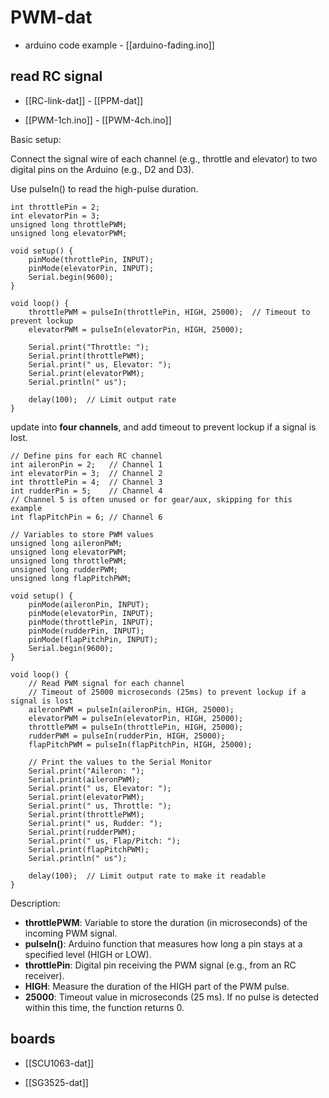 # PWM-dat

- arduino code example  - [[arduino-fading.ino]]

## read RC signal 

- [[RC-link-dat]] - [[PPM-dat]]

- [[PWM-1ch.ino]] - [[PWM-4ch.ino]]

Basic setup:

Connect the signal wire of each channel (e.g., throttle and elevator) to two digital pins on the Arduino (e.g., D2 and D3).

Use pulseIn() to read the high-pulse duration.

    int throttlePin = 2;
    int elevatorPin = 3;
    unsigned long throttlePWM;
    unsigned long elevatorPWM;

    void setup() {
        pinMode(throttlePin, INPUT);
        pinMode(elevatorPin, INPUT);
        Serial.begin(9600);
    }

    void loop() {
        throttlePWM = pulseIn(throttlePin, HIGH, 25000);  // Timeout to prevent lockup
        elevatorPWM = pulseIn(elevatorPin, HIGH, 25000);

        Serial.print("Throttle: ");
        Serial.print(throttlePWM);
        Serial.print(" us, Elevator: ");
        Serial.print(elevatorPWM);
        Serial.println(" us");

        delay(100);  // Limit output rate
    }

update into **four channels**, and add timeout to prevent lockup if a signal is lost.

    // Define pins for each RC channel
    int aileronPin = 2;   // Channel 1
    int elevatorPin = 3;  // Channel 2
    int throttlePin = 4;  // Channel 3
    int rudderPin = 5;    // Channel 4
    // Channel 5 is often unused or for gear/aux, skipping for this example
    int flapPitchPin = 6; // Channel 6

    // Variables to store PWM values
    unsigned long aileronPWM;
    unsigned long elevatorPWM;
    unsigned long throttlePWM;
    unsigned long rudderPWM;
    unsigned long flapPitchPWM;

    void setup() {
        pinMode(aileronPin, INPUT);
        pinMode(elevatorPin, INPUT);
        pinMode(throttlePin, INPUT);
        pinMode(rudderPin, INPUT);
        pinMode(flapPitchPin, INPUT);
        Serial.begin(9600);
    }

    void loop() {
        // Read PWM signal for each channel
        // Timeout of 25000 microseconds (25ms) to prevent lockup if a signal is lost
        aileronPWM = pulseIn(aileronPin, HIGH, 25000);
        elevatorPWM = pulseIn(elevatorPin, HIGH, 25000);
        throttlePWM = pulseIn(throttlePin, HIGH, 25000);
        rudderPWM = pulseIn(rudderPin, HIGH, 25000);
        flapPitchPWM = pulseIn(flapPitchPin, HIGH, 25000);

        // Print the values to the Serial Monitor
        Serial.print("Aileron: ");
        Serial.print(aileronPWM);
        Serial.print(" us, Elevator: ");
        Serial.print(elevatorPWM);
        Serial.print(" us, Throttle: ");
        Serial.print(throttlePWM);
        Serial.print(" us, Rudder: ");
        Serial.print(rudderPWM);
        Serial.print(" us, Flap/Pitch: ");
        Serial.print(flapPitchPWM);
        Serial.println(" us");

        delay(100);  // Limit output rate to make it readable
    }

Description:

- **throttlePWM**: Variable to store the duration (in microseconds) of the incoming PWM signal.
- **pulseIn()**: Arduino function that measures how long a pin stays at a specified level (HIGH or LOW).
- **throttlePin**: Digital pin receiving the PWM signal (e.g., from an RC receiver).
- **HIGH**: Measure the duration of the HIGH part of the PWM pulse.
- **25000**: Timeout value in microseconds (25 ms). If no pulse is detected within this time, the function returns 0.

## boards 

- [[SCU1063-dat]]

- [[SG3525-dat]]
